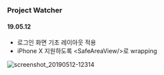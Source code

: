 ### Project Watcher

#### 19.05.12

- 로그인 화면 기초 레이아웃 적용
- iPhone X 지원하도록 \<SafeAreaView/>로 wrapping

![screenshot_20190512-12314](https://user-images.githubusercontent.com/49752424/57571793-593d3c80-744d-11e9-85e5-628514cf545a.png)
